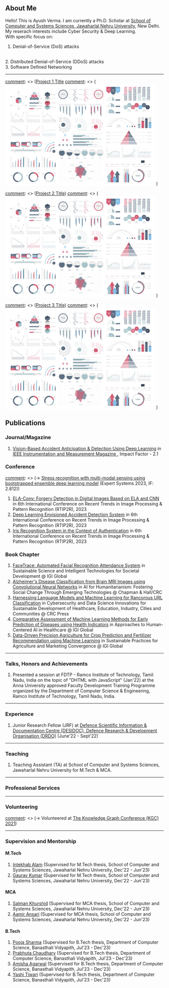 
## About Me

Hello! This is Ayush Verma. I am currently a Ph.D. Scholar at <a href="https://jnu.ac.in/scss/">School of Computer and Systems Sciences, Jawaharlal Nehru University</a>, New Delhi.
My reserach interests include Cyber Security & Deep Learning. 
<br>
With specific focus on:
1. Denial-of-Service (DoS) attacks
<br>
2. Distributed Denial-of-Service (DDoS) attacks
<br>
3. Software Defined Networking

---

[comment]: <> (### Projects)

[comment]: <> ([Project 1 Title](/sample_page)
[comment]: <> (<img src="images/dummy_thumbnail.jpg?raw=true"/>)

[comment]: <> (---)
[comment]: <> ([Project 2 Title](/pdf/sample_presentation.pdf))
[comment]: <> (<img src="images/dummy_thumbnail.jpg?raw=true"/>)

[comment]: <> (---)
[comment]: <> ([Project 3 Title](http://example.com/))
[comment]: <> (<img src="images/dummy_thumbnail.jpg?raw=true"/>)

[comment]: <> (---)

## Publications

### Journal/Magazine

1. <a href="#">Vision-Based Accident Anticipation & Detection Using Deep Learning</a> in <a href="https://ieee-ims.org/publication/ieee-imm"> IEEE Instrumentation and Measurement Magazine </a>, Impact Factor - 2.1

### Conference

[comment]: <> (-> <a href="https://onlinelibrary.wiley.com/doi/abs/10.1111/exsy.13239">Stress recognition with multi-modal sensing using bootstrapped ensemble deep learning model</a> (Expert Systems 2023, IF: 2.812))
1. <a href="#">ELA-Conv: Forgery Detection in Digital Images Based on ELA and CNN</a> in 6th International Conference on Recent Trends in Image Processing & Pattern Recognition (RTIP2R), 2023<br>
2. <a href="#">Deep Learning Envisioned Accident Detection
System</a> in 6th International Conference on Recent Trends in Image Processing & Pattern Recognition (RTIP2R), 2023<br>
3. <a href="#">Iris Recognition System in the Context
of Authentication</a> in 6th International Conference on Recent Trends in Image Processing & Pattern Recognition (RTIP2R), 2023<br>

### Book Chapter

1. <a href="https://www.igi-global.com/chapter/facetrace/330919">FaceTrace: Automated Facial Recognition Attendance System</a> in Sustainable Science and Intelligent Technologies for Societal Development @ IGI Global<br>
2. <a href="#">Alzheimer's Disease Classification from Brain MRI Images using Convolutional Neural Networks</a> in AI for Humanitarianism: Fostering Social Change Through Emerging Technologies @ Chapman & Hall/CRC<br>
3. <a href="#">Harnessing Language Models and Machine Learning for Rancorous URL Classification</a> in Cybersecurity and Data Science Innovations for Sustainable Development of Healthcare, Education, Industry, Cities and Communities @ CRC Press<br>
4. <a href="#">Comparative Assessment of Machine Learning Methods for Early Prediction of Diseases using Health Indicators</a> in Approaches to Human-Centered AI in Healthcare @ IGI Global<br>
5. <a href="#">Data-Driven Precision Agriculture for Crop Prediction and Fertilizer Recommendation using Machine Learning</a> in Sustainable Practices for Agriculture and Marketing Convergence @ IGI Global<br>

---

### Talks, Honors and Achievements

1. Presented a session at FDTP - Ramco Institute of Technology, Tamil Nadu, India on the topic of "DHTML with JavaScript" (Jan'22) at the Anna University approved Faculty Development Training Programme organized by the Department of Computer Science & Engineering, Ramco Institute of Technology, Tamil Nadu, India.

---

### Experience

1. Junior Research Fellow (JRF) at <a href="https://www.drdo.gov.in/labs-and-establishments/defence-scientific-information-documentation-centre-desidoc/">Defence Scientific Information & Documentation Centre (DESIDOC), Defence Research & Development Organisation (DRDO)</a>  (June'22 - Sept'22)

---
### Teaching

1. Teaching Assistant (TA) at School of Computer and Systems Sciences, Jawaharlal Nehru University for M.Tech & MCA.

---
### Professional Services
[comment]: <> (-> Reviewer for ASONAM 2023)

---
### Volunteering

[comment]: <> (-> Volunteered at <a href="https://www.knowledgegraph.tech/kgc2021/">The Knowledge Graph Conference (KGC) 2021</a>)

---
### Supervision and Mentorship

#### M.Tech
1. <a href="#">Intekhab Alam</a> (Supervised for M.Tech thesis, School of Computer and Systems Sciences, Jawaharlal Nehru University, Dec'22 - Jun'23)<br>
2. <a href="#">Gaurav Kumar</a> (Supervised for M.Tech thesis, School of Computer and Systems Sciences, Jawaharlal Nehru University, Dec'22 - Jun'23) <br>

#### MCA
1. <a href="#">Salman Khurshid</a> (Supervised for MCA thesis, School of Computer and Systems Sciences, Jawaharlal Nehru University, Dec'22 - Jun'23)<br>
2. <a href="#">Aamir Ansari</a> (Supervised for MCA thesis, School of Computer and Systems Sciences, Jawaharlal Nehru University, Dec'22 - Jun'23)<br>

#### B.Tech
1. <a href="#">Pooja Sharma</a> (Supervised for B.Tech thesis, Department of Computer Science, Banasthali Vidyapith, Jul'23 - Dec'23) <br>
2. <a href="#">Prabhuta Chaudhary</a> (Supervised for B.Tech thesis, Department of Computer Science, Banasthali Vidyapith, Jul'23 - Dec'23) <br>
3. <a href="#">Amisha Agarwal</a> (Supervised for B.Tech thesis, Department of Computer Science, Banasthali Vidyapith, Jul'23 - Dec'23) <br>
4. <a href="#">Yashi Tiwari</a> (Supervised for B.Tech thesis, Department of Computer Science, Banasthali Vidyapith, Jul'23 - Dec'23) <br>




